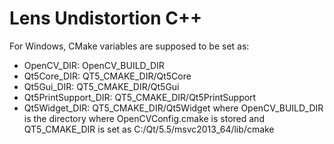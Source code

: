 # Lens Undistortion C++

For Windows, CMake variables are supposed to be set as:
- OpenCV_DIR: OpenCV_BUILD_DIR
- Qt5Core_DIR: QT5_CMAKE_DIR/Qt5Core
- Qt5Gui_DIR: QT5_CMAKE_DIR/Qt5Gui
- Qt5PrintSupport_DIR: QT5_CMAKE_DIR/Qt5PrintSupport
- Qt5Widget_DIR: QT5_CMAKE_DIR/Qt5Widget
where OpenCV_BUILD_DIR is the directory where OpenCVConfig.cmake is stored and QT5_CMAKE_DIR is set as C:/Qt/5.5/msvc2013_64/lib/cmake
